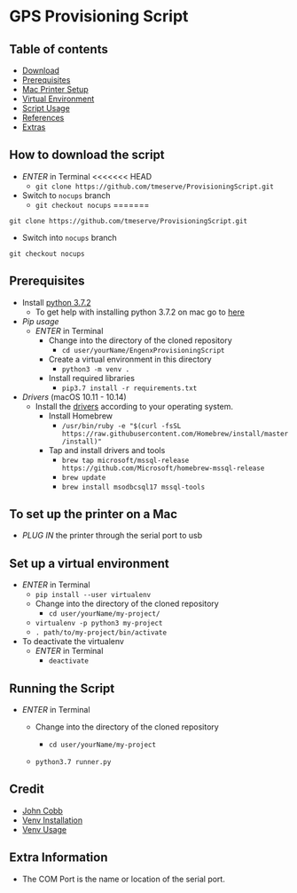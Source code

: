 # GPS Provisioning Script

## Table of contents
- [Download](#download)
- [Prerequisites](#prereq)
- [Mac Printer Setup](#printermac)
- [Virtual Environment](#venv)
- [Script Usage](#run)
- [References](#ref)
- [Extras](#extra)

<div id='download'/>

## How to download the script
- *ENTER* in Terminal
<<<<<<< HEAD
  - `git clone https://github.com/tmeserve/ProvisioningScript.git`
- Switch to `nocups` branch
  - `git checkout nocups`
=======

`git clone https://github.com/tmeserve/ProvisioningScript.git`

- Switch into `nocups` branch

`git checkout nocups`

<div id='prereq'/>

## Prerequisites
- Install [python 3.7.2](https://www.python.org/downloads/release/python-372/)
  - To get help with installing python 3.7.2 on mac go to [here](https://www.youtube.com/watch?v=8BiYGIDCvvA)
- _Pip usage_
  - *ENTER* in Terminal
    - Change into the directory of the cloned repository
      - `cd user/yourName/EngenxProvisioningScript`
    - Create a virtual environment in this directory
      - `python3 -m venv .`
    - Install required libraries
      - `pip3.7 install -r requirements.txt`
- _Drivers_ (macOS 10.11 - 10.14)
  - Install the [drivers](https://docs.microsoft.com/en-us/sql/connect/odbc/linux-mac/installing-the-microsoft-odbc-driver-for-sql-server?view=sql-server-2017#os-x-1011-el-capitan-macos-1012-sierra-macos-1013-high-sierra-and-macos-1014-mojave) according to your operating system.
    - Install Homebrew
      - `/usr/bin/ruby -e "$(curl -fsSL https://raw.githubusercontent.com/Homebrew/install/master/install)"`
    - Tap and install drivers and tools
      - `brew tap microsoft/mssql-release https://github.com/Microsoft/homebrew-mssql-release`
      - `brew update`
      - `brew install msodbcsql17 mssql-tools`

<div id='printermac'/>

## To set up the printer on a Mac
- *PLUG IN* the printer through the serial port to usb

<div id='venv'/>

## Set up a virtual environment
- *ENTER* in Terminal
  - `pip install --user virtualenv`
  - Change into the directory of the cloned repository
    - `cd user/yourName/my-project/`
  - `virtualenv -p python3 my-project`
  - `. path/to/my-project/bin/activate`
- To deactivate the virtualenv
  - *ENTER* in Terminal
    - `deactivate`

<div id='run'/>

## Running the Script
- *ENTER* in Terminal
  - Change into the directory of the cloned repository
  
    - `cd user/yourName/my-project`
  - `python3.7 runner.py`

<div id='ref'/>

## Credit
- [John Cobb](https://github.com/johncobb/cfgmdm)
- [Venv Installation](https://virtualenv.pypa.io/en/stable/installation/)
- [Venv Usage](https://virtualenv.pypa.io/en/stable/userguide/)

<div id='extra'/>

## Extra Information
- The COM Port is the name or location of the serial port.
